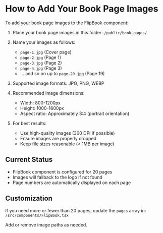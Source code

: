 # How to Add Your Book Page Images

To add your book page images to the FlipBook component:

1. Place your book page images in this folder: `/public/book-pages/`

2. Name your images as follows:
   - `page-1.jpg` (Cover page)
   - `page-2.jpg` (Page 1)
   - `page-3.jpg` (Page 2)
   - `page-4.jpg` (Page 3)
   - ... and so on up to `page-20.jpg` (Page 19)

3. Supported image formats: JPG, PNG, WEBP

4. Recommended image dimensions: 
   - Width: 800-1200px
   - Height: 1000-1600px
   - Aspect ratio: Approximately 3:4 (portrait orientation)

5. For best results:
   - Use high-quality images (300 DPI if possible)
   - Ensure images are properly cropped
   - Keep file sizes reasonable (< 1MB per image)

## Current Status
- FlipBook component is configured for 20 pages
- Images will fallback to the logo if not found
- Page numbers are automatically displayed on each page

## Customization
If you need more or fewer than 20 pages, update the `pages` array in:
`/src/components/FlipBook.tsx`

Add or remove image paths as needed.
